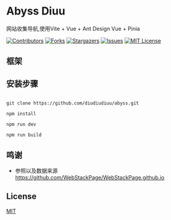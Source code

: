 # Abyss Diuu

网站收集导航,使用Vite + Vue + Ant Design Vue + Pinia

<!-- PROJECT SHIELDS -->

[![Contributors][contributors-shield]][contributors-url]
[![Forks][forks-shield]][forks-url]
[![Stargazers][stars-shield]][stars-url]
[![Issues][issues-shield]][issues-url]
[![MIT License][license-shield]][license-url]

<!-- PROJECT LOGO -->

## 框架

## 安装步骤

```

git clone https://github.com/diudiudiuu/abyss.git

npm install

npm run dev

npm run build
```

## 鸣谢

- 参照以及数据来源
<https://github.com/WebStackPage/WebStackPage.github.io>

## License

[MIT](https://github.com/lin-xin/diudiudiuu/abyss/master/LICENSE)

<!-- links -->
[contributors-shield]: https://img.shields.io/github/contributors/diudiudiuu/abyss.svg?style=flat-square
[contributors-url]: https://github.com/diudiudiuu/abyss/graphs/contributors
[forks-shield]: https://img.shields.io/github/forks/diudiudiuu/abyss.svg?style=flat-square
[forks-url]: https://github.com/diudiudiuu/abyss/network/members
[stars-shield]: https://img.shields.io/github/stars/diudiudiuu/abyss.svg?style=flat-square
[stars-url]: https://github.com/diudiudiuu/abyss/stargazers
[issues-shield]: https://img.shields.io/github/issues/diudiudiuu/abyss.svg?style=flat-square
[issues-url]: https://img.shields.io/github/issues/diudiudiuu/abyss.svg
[license-shield]: https://img.shields.io/github/license/diudiudiuu/abyss.svg?style=flat-square
[license-url]: https://github.com/diudiudiuu/abyss/blob/master/LICENSE
